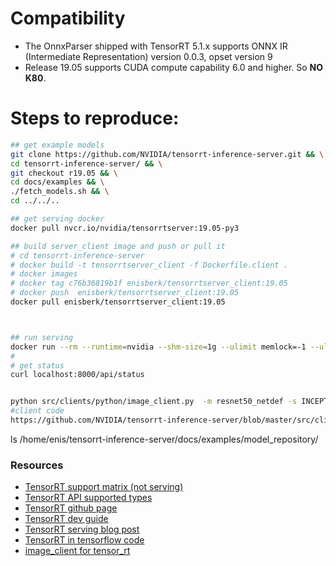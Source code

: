
# Compatibility
* The OnnxParser shipped with TensorRT 5.1.x supports ONNX IR (Intermediate Representation) version 0.0.3, opset version 9
* Release 19.05 supports CUDA compute capability 6.0 and higher. So **NO K80**.

# Steps to reproduce:
```bash
## get example models
git clone https://github.com/NVIDIA/tensorrt-inference-server.git && \
cd tensorrt-inference-server/ && \
git checkout r19.05 && \
cd docs/examples && \
./fetch_models.sh && \
cd ../../..

## get serving docker
docker pull nvcr.io/nvidia/tensorrtserver:19.05-py3

## build server_client image and push or pull it
# cd tensorrt-inference-server
# docker build -t tensorrtserver_client -f Dockerfile.client .
# docker images
# docker tag c76b36819b1f enisberk/tensorrtserver_client:19.05
# docker push  enisberk/tensorrtserver_client:19.05
docker pull enisberk/tensorrtserver_client:19.05



## run serving
docker run --rm --runtime=nvidia --shm-size=1g --ulimit memlock=-1 --ulimit stack=67108864 -p8000:8000 -p8001:8001 -p8002:8002 -v/home/enis/tensorrt-inference-server/docs/examples/model_repository/:/models nvcr.io/nvidia/tensorrtserver:19.05-py3 trtserver  --model-store=/models &
#
# get status
curl localhost:8000/api/status


python src/clients/python/image_client.py  -m resnet50_netdef -s INCEPTION images/mug.jpg
#client code
https://github.com/NVIDIA/tensorrt-inference-server/blob/master/src/clients/python/image_client.py

```

ls /home/enis/tensorrt-inference-server/docs/examples/model_repository/

### Resources
* [TensorRT support matrix (not serving)](https://docs.nvidia.com/deeplearning/sdk/tensorrt-support-matrix/index.html)
* [TensorRT API supported types](https://docs.nvidia.com/deeplearning/sdk/tensorrt-api/python_api/infer/FoundationalTypes/pyFoundationalTypes.html)
* [TensorRT github page](https://github.com/nvidia/TensorRT)
* [TensorRT dev guide](https://docs.nvidia.com/deeplearning/sdk/tensorrt-developer-guide)
* [TensorRT serving blog post](https://devblogs.nvidia.com/nvidia-serves-deep-learning-inference/)
* [TensorRT in tensorflow code](https://github.com/tensorflow/models/blob/master/research/tensorrt/tensorrt.py)
* [image_client for tensor_rt](https://github.com/NVIDIA/tensorrt-inference-server/blob/master/src/clients/python/image_client.py)
